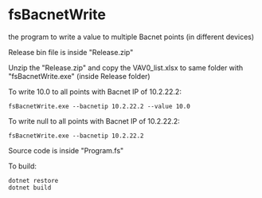 # fsBacnetWrite
the program to write a value to multiple Bacnet points (in different devices)

Release bin file is inside "Release.zip"

Unzip the "Release.zip" and copy the VAV0_list.xlsx to same folder with "fsBacnetWrite.exe" (inside Release folder)

To write 10.0 to all points with Bacnet IP of 10.2.22.2:
```
fsBacnetWrite.exe --bacnetip 10.2.22.2 --value 10.0
```
To write null to all points with Bacnet IP of 10.2.22.2:
```
fsBacnetWrite.exe --bacnetip 10.2.22.2
```

Source code is inside "Program.fs"

To build:
```
dotnet restore
dotnet build
```
